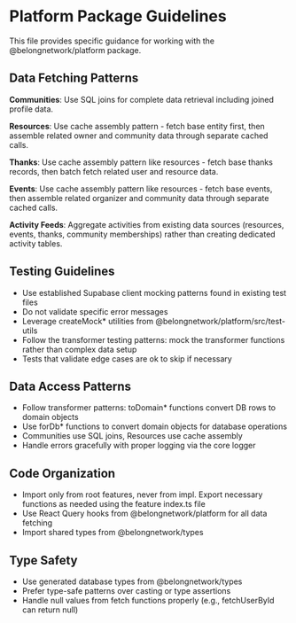 # Platform Package Guidelines

This file provides specific guidance for working with the @belongnetwork/platform package.

## Data Fetching Patterns

**Communities**: Use SQL joins for complete data retrieval including joined profile data.

**Resources**: Use cache assembly pattern - fetch base entity first, then assemble related owner and community data through separate cached calls.

**Thanks**: Use cache assembly pattern like resources - fetch base thanks records, then batch fetch related user and resource data.

**Events**: Use cache assembly pattern like resources - fetch base events, then assemble related organizer and community data through separate cached calls.

**Activity Feeds**: Aggregate activities from existing data sources (resources, events, thanks, community memberships) rather than creating dedicated activity tables.

## Testing Guidelines

- Use established Supabase client mocking patterns found in existing test files
- Do not validate specific error messages
- Leverage createMock\* utilities from @belongnetwork/platform/src/test-utils
- Follow the transformer testing patterns: mock the transformer functions rather than complex data setup
- Tests that validate edge cases are ok to skip if necessary

## Data Access Patterns

- Follow transformer patterns: toDomain\* functions convert DB rows to domain objects
- Use forDb\* functions to convert domain objects for database operations
- Communities use SQL joins, Resources use cache assembly
- Handle errors gracefully with proper logging via the core logger

## Code Organization

- Import only from root features, never from impl. Export necessary functions as needed using the feature index.ts file
- Use React Query hooks from @belongnetwork/platform for all data fetching
- Import shared types from @belongnetwork/types

## Type Safety

- Use generated database types from @belongnetwork/types
- Prefer type-safe patterns over casting or type assertions
- Handle null values from fetch functions properly (e.g., fetchUserById can return null)
